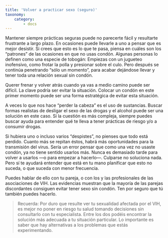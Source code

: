 ```yaml
---
title: 'Volver a practicar sexo (seguro)'
taxonomy:
    category:
        - docs
---
```


Mantener siempre prácticas seguras puede no parecerte fácil y resultarte frustrante a largo plazo. En ocasiones puede llevarle a uno a pensar que es mejor desistir. Si crees que esto es lo que te pasa, piensa en cuáles son los “patrones” de las ocasiones en que no usas condón. Algunas personas lo definen como una especie de tobogán: Empiezas con un jugueteo inofensivo, como frotar la polla y presionar sobre el culo. Pero después se continúa penetrando “sólo un momento”, para acabar dejándose llevar y tener toda una relación sexual sin condón.

Querer frenar y volver atrás cuando ya vas a medio camino puede ser difícil. La clave podría ser evitar la situación. Colocar un condón en este primer momento puede ser una forma estratégica de evitar esta situación.

A veces lo que nos hace “perder la cabeza” es el uso de sustancias. Buscar formas realistas de desligar el sexo de las drogas y el alcohol puede ser una solución en este caso. Si la cuestión es más compleja, siempre puedes buscar ayuda para entender qué te lleva a tener prácticas de riesgo y/o a consumir drogas.

Si hubiera uno o incluso varios “despistes”, no pienses que todo está perdido. Cuanto más se repitan éstos, habrá más oportunidades para la transmisión del virus. Sería un error pensar que como una vez no usaste condón, ya no tiene sentido usarlos más. Nunca es demasiado tarde para volver a usarlos —o para empezar a hacerlo—. Culparse no soluciona nada. Pero sí te ayudará entender que está en tu mano planificar que esto no suceda, o que suceda con menor frecuencia.

Puedes hablar de ello con tu pareja, o con los y las profesionales de las asociaciones de VIH. Las evidencias muestran que la mayoría de las parejas discordantes consiguen evitar tener sexo sin condón. Ten por seguro que tú también puedes hacerlo.

> Recuerda: Por duro que resulte ver tu sexualidad afectada por el VIH, es mejor no poner en riesgo tu salud tomando decisiones sin consultarlo con tu especialista. Entre los dos podéis encontrar la solución más adecuada a tu situación particular. Lo importante es saber que hay alternativas a los problemas que estás experimentando.